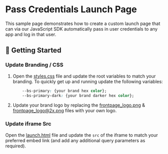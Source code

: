 # Pass Credentials Launch Page
This sample page demonstrates how to create a custom launch page that can via our JavaScript SDK automatically pass in user credentials to any app and log in that user.

## :hammer: Getting Started

### Update Branding / CSS

1. Open the [styles.css](css/styles.css) file and update the root variables to match your branding. To quickly get up and running update the following variables:

    ```css
        --bs-primary: {your brand hex color};
        --bs-primary-dark: {your brand darker hex color};
    ```

2. Update your brand logo by replacing the [frontpage_logo.png](i/frontpage_logo.png) & [frontpage_logo@2x.png](i/frontpage_logo@2x.png) files with your own logo.

### Update iframe Src

Open the [launch.html](launch.html) file and update the `src` of the iframe to match your preferred embed link (and add any additional query parameters as required).
